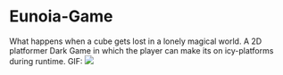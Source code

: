 # Eunoia-Game
What happens when a cube gets lost in a lonely magical world.
A 2D platformer Dark Game in which the player can make its on icy-platforms during runtime.
GIF:
![](EunoiaGif.gif)
